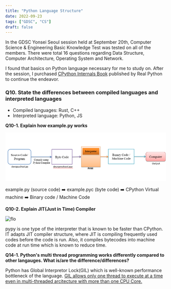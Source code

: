```yaml
---
title: "Python Language Structure"
date: 2022-09-23
tags: ["GDSC", "CS"]
draft: false
---
```


In the GDSC Yonsei Seoul session held at September 20th, Computer Science & Engineering Basic Knowledge Test was tested on all of the members. There were total 16 questions regarding Data Structure, Computer Architecture, Operating System and Network.

I found that basics on Python language necessary for me to study on. After the session, I purchased [CPython Internals Book](https://realpython.com/products/cpython-internals-book/) published by Real Python to continue the endeavor.

### Q10. State the differences between compiled languages and interpreted languages

- Compiled languages: Rust, C++
- Interpreted language: Python, JS

**Q10-1. Explain how example.py works**

![image-20220925151541822](image/Python-language-structure/image-20220925151541822.png)

example.py (source code) ➡️ example.pyc (byte code) ➡️ CPython Virtual machine ➡️ Binary code / Machine Code

**Q10-2. Explain JIT(Just in Time) Compiler**

![flo](https://media.geeksforgeeks.org/wp-content/uploads/pythonByteCode.jpg)

pypy is one type of the interpreter that is known to be faster than CPython. IT adapts JIT compiler structure, where JIT is compiling frequently used codes before the code is run. Also, it compiles bytecodes into machine code at run time which is known to reduce time.

**Q14-1. Python's multi thread programming works differently compared to other langauges. What is/are the difference/differences?**

Python has Global Interpretor Lock(GIL) which is well-known performance bottleneck of the language. [GIL allows only one thread to execute at a time even in multi-threaded arcitecture with more than one CPU Core.](https://realpython.com/python-gil/)
